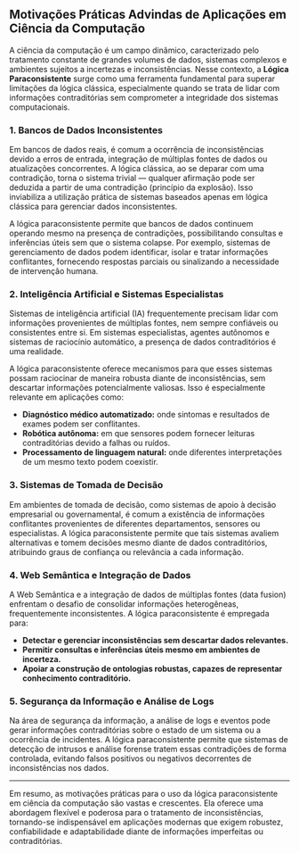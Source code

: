 
## Motivações Práticas Advindas de Aplicações em Ciência da Computação

A ciência da computação é um campo dinâmico, caracterizado pelo tratamento constante de grandes volumes de dados, sistemas complexos e ambientes sujeitos a incertezas e inconsistências. Nesse contexto, a **Lógica Paraconsistente** surge como uma ferramenta fundamental para superar limitações da lógica clássica, especialmente quando se trata de lidar com informações contraditórias sem comprometer a integridade dos sistemas computacionais.

### 1. Bancos de Dados Inconsistentes

Em bancos de dados reais, é comum a ocorrência de inconsistências devido a erros de entrada, integração de múltiplas fontes de dados ou atualizações concorrentes. A lógica clássica, ao se deparar com uma contradição, torna o sistema trivial — qualquer afirmação pode ser deduzida a partir de uma contradição (princípio da explosão). Isso inviabiliza a utilização prática de sistemas baseados apenas em lógica clássica para gerenciar dados inconsistentes.

A lógica paraconsistente permite que bancos de dados continuem operando mesmo na presença de contradições, possibilitando consultas e inferências úteis sem que o sistema colapse. Por exemplo, sistemas de gerenciamento de dados podem identificar, isolar e tratar informações conflitantes, fornecendo respostas parciais ou sinalizando a necessidade de intervenção humana.

### 2. Inteligência Artificial e Sistemas Especialistas

Sistemas de inteligência artificial (IA) frequentemente precisam lidar com informações provenientes de múltiplas fontes, nem sempre confiáveis ou consistentes entre si. Em sistemas especialistas, agentes autônomos e sistemas de raciocínio automático, a presença de dados contraditórios é uma realidade.

A lógica paraconsistente oferece mecanismos para que esses sistemas possam raciocinar de maneira robusta diante de inconsistências, sem descartar informações potencialmente valiosas. Isso é especialmente relevante em aplicações como:

- **Diagnóstico médico automatizado:** onde sintomas e resultados de exames podem ser conflitantes.
- **Robótica autônoma:** em que sensores podem fornecer leituras contraditórias devido a falhas ou ruídos.
- **Processamento de linguagem natural:** onde diferentes interpretações de um mesmo texto podem coexistir.

### 3. Sistemas de Tomada de Decisão

Em ambientes de tomada de decisão, como sistemas de apoio à decisão empresarial ou governamental, é comum a existência de informações conflitantes provenientes de diferentes departamentos, sensores ou especialistas. A lógica paraconsistente permite que tais sistemas avaliem alternativas e tomem decisões mesmo diante de dados contraditórios, atribuindo graus de confiança ou relevância a cada informação.

### 4. Web Semântica e Integração de Dados

A Web Semântica e a integração de dados de múltiplas fontes (data fusion) enfrentam o desafio de consolidar informações heterogêneas, frequentemente inconsistentes. A lógica paraconsistente é empregada para:

- **Detectar e gerenciar inconsistências sem descartar dados relevantes.**
- **Permitir consultas e inferências úteis mesmo em ambientes de incerteza.**
- **Apoiar a construção de ontologias robustas, capazes de representar conhecimento contraditório.**

### 5. Segurança da Informação e Análise de Logs

Na área de segurança da informação, a análise de logs e eventos pode gerar informações contraditórias sobre o estado de um sistema ou a ocorrência de incidentes. A lógica paraconsistente permite que sistemas de detecção de intrusos e análise forense tratem essas contradições de forma controlada, evitando falsos positivos ou negativos decorrentes de inconsistências nos dados.

___

Em resumo, as motivações práticas para o uso da lógica paraconsistente em ciência da computação são vastas e crescentes. Ela oferece uma abordagem flexível e poderosa para o tratamento de inconsistências, tornando-se indispensável em aplicações modernas que exigem robustez, confiabilidade e adaptabilidade diante de informações imperfeitas ou contraditórias.

